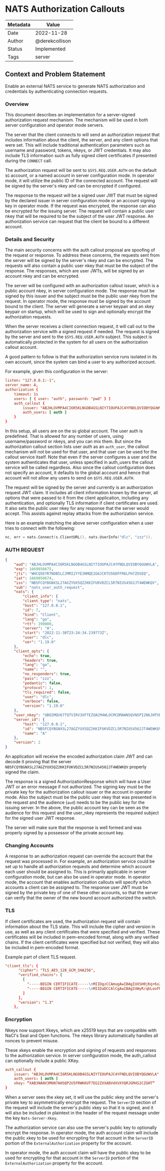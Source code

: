 # NATS Authorization Callouts

| Metadata | Value          |
| -------- | -------------- |
| Date     | 2022-11-28     |
| Author   | @derekcollison |
| Status   | Implemented    |
| Tags     | server         |

## Context and Problem Statement

Enable an external NATS service to generate NATS authorization and credentials
by authenticating connection requests.

### Overview

This document describes an implementation for a server-signed authorization
request mechanism. The mechanism will be used in both server configuration and
operator mode servers.

The server that the client connects to will send an authorization request that
includes information about the client, the server, and any client options that
were set. This will include traditional authentication parameters such as
username and password, tokens, nkeys, or JWT credentials. It may also include
TLS information such as fully signed client certificates if presented during the
`CONNECT` call.

The authorization request will be sent to `$SYS.REQ.USER.AUTH` on the default
`$G` account, or a named account in server configuration mode. In operator mode,
it will utilize the public ID of the connected account. The request will be signed by the
server's nkey and can be encrypted if configured.

The response to the request will be a signed user JWT that must be signed by the
declared issuer in server configuration mode or an account signing key in
operator mode. If the request was encrypted, the response can also be encrypted
for the issuing server. The request will contain a public user nkey that will be
required to be the subject of the user JWT response. An authorization service
can request that the client be bound to a different account.

### Details and Security

The main security concerns with the auth callout proposal are spoofing of the
request or response. To address these concerns, the requests sent from the
server will be signed by the server's nkey and can be encrypted. The requests
will also contain a public user nkey that must be the subject of the response.
The responses, which are user JWTs, will be signed by an account nkey and can be
encrypted.

The server will be configured with an authorization callout issuer, which is a
public account nkey, in server configuration mode. The response must be signed
by this issuer and the subject must be the public user nkey from the request. In
operator mode, the response must be signed by the account bound to the client.
The server will generate a server keypair and an xkey keypair on startup, which
will be used to sign and optionally encrypt the authorization requests.

When the server receives a client connection request, it will call out to the
authorization service with a signed request if needed. The request is signed by
the server and sent to the `$SYS.REQ.USER.AUTH` subject. This subject is
automatically protected in the system for all users on the authorization callout
account.

A good pattern to follow is that the authorization service runs isolated in its
own account, since the system can bind a user to any authorized account.

For example, given this configuration in the server:

```conf
listen: "127.0.0.1:-1",
server_name: A,
authorization {
    timeout: 1s
    users: [ { user: "auth", password: "pwd" } ]
    auth_callout {
        issuer: "ABJHLOVMPA4CI6R5KLNGOB4GSLNIY7IOUPAJC4YFNDLQVIOBYQGUWVLA"
        auth_users: [ auth ]
    }
}
```

In this setup, all users are on the `$G` global account. The user auth is
predefined. That is allowed for any number of users, using username/password or
nkeys, and you can mix them. But since the authorization callout section lists
user _auth_ as an `auth_user`, the callout mechanism will not be used for that
user, and that user can be used for the callout service itself. Note that even
if the server configures a user and the system authenticates that user, unless
specified in auth_users the callout service will be called regardless. Also
since the callout configuration does not specify an account, it defaults to the
global account and hence that account will not allow any users to send on
`$SYS.REQ.USER.AUTH`.

The request will be signed by the server and currently is an authorization
request JWT claim. It includes all client information known by the server, all
options that were passed to it from the client application, including any
authentication, and optionally TLS information if client certificates are used.
It also sets the public user nkey for any response that the server would accept.
This assists against replay attacks from the authorization service.

Here is an example matching the above server configuration when a user tries to
connect with the following:

```go
nc, err = nats.Connect(s.ClientURL(), nats.UserInfo("dlc", "zzz")).
```

### AUTH REQUEST

```json
{
    "aud": "ABJHLOVMPA4CI6R5KLNGOB4GSLNIY7IOUPAJC4YFNDLQVIOBYQGUWVLA",
    "exp": 1669850675,
    "jti": "WHCQ5EYR7NOB5LCJMRI2YYE3NMQE2G6JCKTU56DFFR6LFH7ZOSEQ",
    "iat": 1669850674,
    "iss": "NB5FCQYBGNXSL27AGZYUX5QZ2KKIFUKVDZCL5R7NIUS4562JT4WEWKQV",
    "sub": "nats_user_auth_request",
    "nats": {
        "client_info": {
        "client_type": "nats",
        "host": "127.0.0.1",
        "id": 7,
        "kind": "Client",
        "lang": "go",
        "rtt": 199000,
        "server": "A",
        "start": "2022-11-30T23:24:34.239773Z",
        "user": "dlc",
        "ver": "1.19.0"
    },
    "client_opts": {
        "echo": true,
        "headers": true,
        "lang": "go",
        "name": "",
        "no_responders": true,
        "pass": "zzz",
        "pedantic": false,
        "protocol": 1,
        "tls_required": false,
        "user": "dlc",
        "verbose": false,
        "version": "1.19.0"
    },
    "user_nkey": "UBO2MQV67TQTVIRV3XFTEZOACM4WLOCMCDMAWN5QVN5PI2N6JHTVDRON",
    "server_id": {
        "host": "127.0.0.1",
        "id": "NB5FCQYBGNXSL27AGZYUX5QZ2KKIFUKVDZCL5R7NIUS4562JT4WEWKQV",
        "name": "A"
    },
    "version": 2
}
```

An application will receive the encoded authorization claim JWT and can decode
it proving that the server
`NB5FCQYBGNXSL27AGZYUX5QZ2KKIFUKVDZCL5R7NIUS4562JT4WEWKQV` properly signed the
claim.

The response is a signed AuthorizationResponse which will have a User JWT or an
error message if not authorized. The signing key must be the private key for the
authorization callout issuer or the account in operator mode. Also the subject
must be the public user nkey that was presented in the request and the audience
(`aud`) needs to be the public key for the issuing server. In the above, the
public account key can be seen as the audience for this request and the
user_nkey represents the required subject for the signed user JWT response.

The server will make sure that the response is well formed and was properly
signed by a possessor of the private account key.

### Changing Accounts

A response to an authorization request can override the account that the request
was processed in. For example, an authorization service could be set up to
handle all authorization requests and determine which account each user should
be assigned to. This is primarily applicable in server configuration mode, but
can also be used in operator mode. In operator mode, the account that enables
authorization callouts will specify which accounts a client can be assigned to.
The response user JWT must be signed by the private key of one of these other
accounts, so that the server can verify that the owner of the new bound account
authorized the switch.

### TLS

If client certificates are used, the authorization request will contain
information about the TLS state. This will include the cipher and version in
use, as well as any client certificates that were specified and verified. These
certificates will be included in pem-encoded format, along with any verified
chains. If the client certificates were specified but not verified, they will
also be included in pem-encoded format.

Example part of client TLS request.

```conf
"client_tls": {
      "cipher": "TLS_AES_128_GCM_SHA256",
      "verified_chains": [
        [
          "-----BEGIN CERTIFICATE-----\nMIIDgzCCAmugAwIBAgIUXSH0jKq+6x2WG4RHqN8tATdptokwDQYJKoZIhvcNAQEL\nBQAwTDEkMCIGA1UEChMbU3luYWRpYSBDb21tdW5pY2F0aW9ucyBJbmMuMRAwDgYD\nVQQLEwdOQVRTLmlvMRIwEAYDVQQDEwlsb2NhbGhvc3QwHhcNMTkwMjA0MTk1ODAw\nWhcNMjQwMjAzMTk1ODAwWjAlMQ0wCwYDVQQLEwRDTkNGMRQwEgYDVQQDEwtleGFt\ncGxlLmNvbTCCASIwDQYJKoZIhvcNAQEBBQADggEPADCCAQoCggEBAKUb4UO/JFov\n4DdQ1rk65NL4Uumb2tVNU3R77adJb84GKsu2e5iBJF+rVWcSFe0V6zlrvghlrZAm\n/N7qULnWHbBam7Tkm4bJnrqQLCj3j2EkSbmGnwUoTThEPlD/sRECTr/Swhxhc/Lp\nHBfV1yQJaNHOXujwy5iz2zDOzZsmZaixpFxIGXGRBBvgWsX0e+YGKDg58ZJr6cfB\nfZ1yqQ5SETT/QNokyFp2tAF/6+37Ir7wSQsI/Y94/YOYJhLq0+aFXgmsmujetDVU\nmzLoOFBe9DRdhALcPEyiGre9wE3YH/hBWOMDtsXXHjPTjIrq651dxTDhzH1NePK3\nRWx2/fcyLqcCAwEAAaOBgzCBgDAOBgNVHQ8BAf8EBAMCBaAwEwYDVR0lBAwwCgYI\nKwYBBQUHAwIwDAYDVR0TAQH/BAIwADAdBgNVHQ4EFgQUoS4dpE8Slaffykf+cVSc\ng7IXvcYwHwYDVR0jBBgwFoAUbwbb4b9Hyi/JdmgKO0hyj272GsswCwYDVR0RBAQw\nAoIAMA0GCSqGSIb3DQEBCwUAA4IBAQChjRkAiIuEXco4AkdoLO4wSN0i0b/toZ9b\nU6X91UPCOQMYGLqe81DFYh3JE/+YjrwQYZz5Yb/vRVBC2HmTYkBXdP/74kRu4LCz\ncdiVimz4GF2cBfFdxadNEJTQ8GW0fPtOIVwDZtJlNwi7ep58uR9Zld6Zo7FLRSzx\nPtzBP6eEtwMJtVCk6PFluA7MY7k4c/TUW8bK0m9ybHIB8nqKuSWhZQBLdOhISyBz\n/12xzX3An1NUpUaJnnD6ypEyfd8nZC0oAFC6+SAUMBWxcWYvhE5zcMaZQ3YtJUiC\n0gR5d0Z1sjPYsq4KPow7IaTnzu3+0nLjZUHdU9RMfehJAxgBm3x0\n-----END CERTIFICATE-----\n",
          "-----BEGIN CERTIFICATE-----\nMIIDaDCCAlCgAwIBAgIUWyR/qbLooFMu+VcvmQhLAjokntQwDQYJKoZIhvcNAQEL\nBQAwTDEkMCIGA1UEChMbU3luYWRpYSBDb21tdW5pY2F0aW9ucyBJbmMuMRAwDgYD\nVQQLEwdOQVRTLmlvMRIwEAYDVQQDEwlsb2NhbGhvc3QwHhcNMTkwMjA0MTk1MDAw\nWhcNMjQwMjAzMTk1MDAwWjBMMSQwIgYDVQQKExtTeW5hZGlhIENvbW11bmljYXRp\nb25zIEluYy4xEDAOBgNVBAsTB05BVFMuaW8xEjAQBgNVBAMTCWxvY2FsaG9zdDCC\nASIwDQYJKoZIhvcNAQEBBQADggEPADCCAQoCggEBAN9ryA3PTdAPjC2VQkjy9JXJ\nbOq2GpvGU+2/gC3TNRXOPJ5ZVy4svV8C9VA9t8gIbQHTYMzBFxyGz0+a/9+DEXot\ncrcVvsqaE5mewU9yjifDqUCGqOn9fo/zsYwD96KYtukEZ73D1Pyv+7EmkHNYqBKB\n4/1gY/7AuuBcNp5bSpC4isGySZlL0wDjURyjfInrbDdMZi3QK2lPZP1okLZG5SCX\n7pQM9riHwnzN94HINTzLTUdjxDBrm0Av9HCEeGT+iXwtXIhNaTkxjEy3a6b2saVl\nwcaqcZbdGmJVgoncNlA3+277BPOAfbw4X5nGATaWPWxStkqeuhSaxahbCLNJGJcC\nAwEAAaNCMEAwDgYDVR0PAQH/BAQDAgEGMA8GA1UdEwEB/wQFMAMBAf8wHQYDVR0O\nBBYEFG8G2+G/R8ovyXZoCjtIco9u9hrLMA0GCSqGSIb3DQEBCwUAA4IBAQBmuKij\nsa+RKEoSVrdUWYwAhQJd17I1crhyLjzk3c5k4cXSIUM0XlGK81GZdPRV5EVym7FN\nn8rhjAYizFykFbIcmiUrNa73jm2QTdMiL8WEzywNB0/X+XSJd+I1VeWOvYJMPTiY\nKH/vcNYugVeWUzn6EF+iWnlpS9IHxcDvm6yjMJ242+KQWO7DGkHzbadB/BcryAdz\nv6oBlHTJoPqgHUwaHfnTfqCQPTaTACUSFGNEnLuuXvLbbhZlpmLHRoqBiwpa0YQW\n1EAICjLa6q5vSDSBrYJL2tIZz2vv/powIWMU1tdGFSALtpMucUH5Opi0Eaa+3cQB\nfvl1Mck/CPY8e4/j\n-----END CERTIFICATE-----\n"
        ]
      ],
      "version": "1.3"
    },
```

### Encryption

Nkeys now support Xkeys, which are x25519 keys that are compatible with NaCl's
Seal and Open functions. The nkeys library automatically handles all nonces to
prevent misuse.

These xkeys enable the encryption and signing of requests and responses to the
authorization service. In server configuration mode, the auth_callout can
optionally include a public XKey.

```conf
auth_callout {
	issuer: "ABJHLOVMPA4CI6R5KLNGOB4GSLNIY7IOUPAJC4YFNDLQVIOBYQGUWVLA"
	auth_users: [ auth ]
	xkey: “XAB3NANV3M6N7AHSQP2U5FRWKKUT7EG2ZXXABV4XVXYQRJGM4S2CZGHT”
}
```

When a server sees the xkey set, it will use the public xkey and the server's
private key to asymmetrically encrypt the request. The `ServerID` section of the
request will include the server's public xkey so that it is signed, and it will
also be included in plaintext in the header of the request message under the key
`Nats-Server-Xkey`.

The authorization service can also use the server's public key to optionally
encrypt the response. In operator mode, the auth account claim will include the
public xkey to be used for encrypting for that account in the `ServerID` portion
of the `ExternalAuthorization` property for the account.

In operator mode, the auth account claim will have the public xkey to be used
for encrypting for that account in the `ServerID` portion of the
`ExternalAuthorization` property for the account.
